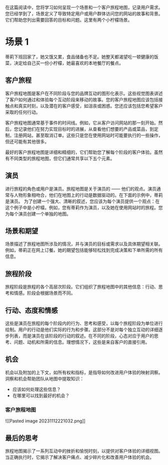 
在这篇阅读中，您将学习如何呈现一个场景和一个客户旅程地图，记录用户需求。您已经学到了，场景定义了导致特定用户或用户群体访问您的网站的故事和背景。它们帮助您列出需要回答的目标和问题。这里有两个小柠檬场景。
# 场景 1
蒂莉下班回家了，她又饿又累，食品储备也不足。她整天都渴望吃一顿健康的饭菜，决定给自己买一份小柠檬，她最喜欢的本地餐厅的餐点。
## 客户旅程
客户旅程地图是客户在不同阶段与您的品牌互动的图形化表示。这些视觉图表讲述了客户如何通过和体验每个互动阶段来移动的故事。您的客户旅程地图应该包括接触点和真实时刻，以及潜在的客户感受，如沮丧或困惑。您还应该包括您希望客户采取的任何行动。

客户旅程地图通常基于事件的时间线。例如，它从客户访问网站的那一刻开始。然后，您记录他们在努力实现目标时的进展，从查看他们想要的产品或菜品，到定制，注册网站，甚至取消订单。这些只是您在使用网站时可能要执行的一些操作，但还可能有其他很多。

最好的客户旅程地图是详细和精细的，它们帮助您了解每个阶段的客户体验。虽然有不同类型的旅程地图，但它们通常共享以下五个元素。
## 演员
进行旅程的角色或用户是演员。旅程地图是关于演员的 —— 他们的观点。演员通常与人物形象相吻合，他们在地图上的行动是数据驱动的。在下面的示例中，蒂莉是演员。
为了创建一个强大、清晰的叙述，您应该为每个演员提供一个观点：在这个例子中是小柠檬。例如，您有蒂莉作为演员，以及她在使用网站时的旅程。您为每个演员创建一个单独的地图。
## 场景和期望
场景描述了旅程地图所涉及的情况，并与演员的目标或需求以及具体期望相关联。例如，蒂莉正在网上订餐。她的期望包括能够轻松找到完成决策和下单所需的所有信息。
## 旅程阶段
旅程阶段是旅程的各个高层次阶段。它们组织了旅程地图中的其他信息：行动、思考和情感。阶段会根据场景而不同。
## 行动、态度和情感
这些是演员在旅程的每个阶段内的行为、思考和感受，以每个旅程阶段为单位进行绘制。用户的行动是他们实际的行为和步骤。这部分不是对每个独立互动的详细逐步列表，而是演员在该阶段的行动的叙述。在不同的阶段，心态对应于用户的思考、问题、动机和所需的信息。理想情况下，这些是来自客户的直接引用。
## 机会
机会以及附加的上下文，如所有权和指标，是指导如何改进用户体验的映射洞察。洞察和机会帮助团队从地图中提取知识：
- 应该如何处理这些信息？
- 在哪里可以找到最好的机会？

### 客户旅程地图
![[Pasted image 20231112221032.png]]
## 最后的思考
旅程地图揭示了一系列互动中的挫折和愉悦时刻，以提供对客户体验的详细视图。当正确执行时，它揭示了解决客户痛点、减少碎片化和改善用户体验的机会。
